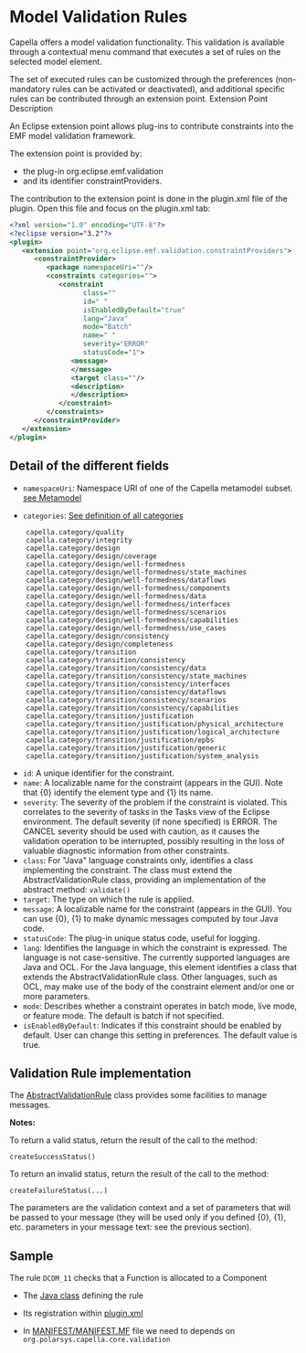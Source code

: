 # Model Validation Rules

Capella offers a model validation functionality. This validation is available through a contextual menu command that executes a set of rules on the selected model element.

The set of executed rules can be customized through the preferences (non-mandatory rules can be activated or deactivated), and additional specific rules can be contributed through an extension point.
Extension Point Description

An Eclipse extension point allows plug-ins to contribute constraints into the EMF model validation framework.

The extension point is provided by:

* the plug-in org.eclipse.emf.validation
* and its identifier constraintProviders.

The contribution to the extension point is done in the plugin.xml file of the plugin. Open this file and focus on the plugin.xml tab:

```xml
<?xml version="1.0" encoding="UTF-8"?>
<?eclipse version="3.2"?>
<plugin>
   <extension point="org.eclipse.emf.validation.constraintProviders">
      <constraintProvider>
         <package namespaceUri=""/>
         <constraints categories="">
            <constraint
                  class=""
                  id=" "
                  isEnabledByDefault="true"
                  lang="Java"
                  mode="Batch"
                  name=" "
                  severity="ERROR"
                  statusCode="1">
               <message>
               </message>
               <target class=""/>
               <description>
               </description>
            </constraint>
         </constraints>
      </constraintProvider>
   </extension>
</plugin>
```

## Detail of the different fields

* `namespaceUri`: Namespace URI of one of the Capella metamodel subset. [see Metamodel](https://github.com/eclipse-capella/capella/wiki/Metamodel)

* `categories`: [See definition of all categories](https://github.com/eclipse-capella/capella/blob/master/core/plugins/org.polarsys.capella.core.validation/plugin.xml)

```
    capella.category/quality
    capella.category/integrity
    capella.category/design
    capella.category/design/coverage
    capella.category/design/well-formedness
    capella.category/design/well-formedness/state_machines
    capella.category/design/well-formedness/dataflows
    capella.category/design/well-formedness/components
    capella.category/design/well-formedness/data
    capella.category/design/well-formedness/interfaces
    capella.category/design/well-formedness/scenarios
    capella.category/design/well-formedness/capabilities
    capella.category/design/well-formedness/use_cases
    capella.category/design/consistency
    capella.category/design/completeness
    capella.category/transition
    capella.category/transition/consistency
    capella.category/transition/consistency/data
    capella.category/transition/consistency/state_machines
    capella.category/transition/consistency/interfaces
    capella.category/transition/consistency/dataflows
    capella.category/transition/consistency/scenarios
    capella.category/transition/consistency/capabilities
    capella.category/transition/justification
    capella.category/transition/justification/physical_architecture
    capella.category/transition/justification/logical_architecture
    capella.category/transition/justification/epbs
    capella.category/transition/justification/generic
    capella.category/transition/justification/system_analysis
```

* `id`: A unique identifier for the constraint.
* `name`: A localizable name for the constraint (appears in the GUI). Note that {0} identify the element type and {1} its name.
* `severity`: The severity of the problem if the constraint is violated. This correlates to the severity of tasks in the Tasks view of the Eclipse environment. The default severity (if none specified) is ERROR. The CANCEL severity should be used with caution, as it causes the validation operation to be interrupted, possibly resulting in the loss of valuable diagnostic information from other constraints.
* `class`: For "Java" language constraints only, identifies a class implementing the constraint. The class must extend the AbstractValidationRule class, providing an implementation of the abstract method: `validate()`
* `target`: The type on which the rule is applied.
* `message`: A localizable name for the constraint (appears in the GUI). You can use {0}, {1} to make dynamic messages computed by tour Java code.
* `statusCode`: The plug-in unique status code, useful for logging.
* `lang`: Identifies the language in which the constraint is expressed. The language is not case-sensitive. The currently supported languages are Java and OCL. For the Java language, this element identifies a class that extends the AbstractValidationRule class. Other languages, such as OCL, may make use of the body of the constraint element and/or one or more parameters.
* `mode`: Describes whether a constraint operates in batch mode, live mode, or feature mode. The default is batch if not specified.
* `isEnabledByDefault`: Indicates if this constraint should be enabled by default. User can change this setting in preferences. The default value is true.


## Validation Rule implementation

The [AbstractValidationRule](https://github.com/eclipse-capella/capella/blob/master/core/plugins/org.polarsys.capella.core.validation/src/org/polarsys/capella/core/validation/rule/AbstractValidationRule.java) class provides some facilities to manage messages.

**Notes:**

To return a valid status, return the result of the call to the method:

`createSuccessStatus()`

To return an invalid status, return the result of the call to the method:

`createFailureStatus(...)`

The parameters are the validation context and a set of parameters that will be passed to your message (they will be used only if you defined {0}, {1}, etc. parameters in your message text: see the previous section).

## Sample

The rule `DCOM_11` checks that a Function is allocated to a Component

* The [Java class](https://github.com/eclipse-capella/capella/blob/master/core/plugins/org.polarsys.capella.core.data.fa.validation/src/org/polarsys/capella/core/data/fa/validation/function/LFCompAllocationLeastwise.java) defining the rule

* Its registration within [plugin.xml](https://github.com/eclipse-capella/capella/blob/master/core/plugins/org.polarsys.capella.core.data.fa.validation/plugin.xml#L29)

* In [MANIFEST/MANIFEST.MF](https://github.com/eclipse-capella/capella/blob/master/core/plugins/org.polarsys.capella.core.data.fa.validation/META-INF/MANIFEST.MF#L8) file we need to depends on `org.polarsys.capella.core.validation`
